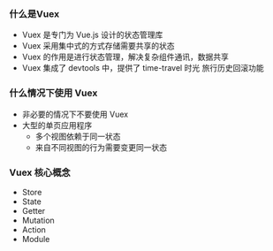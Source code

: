 ### 什么是Vuex

- Vuex 是专门为 Vue.js 设计的状态管理库
- Vuex 采用集中式的方式存储需要共享的状态
- Vuex 的作用是进行状态管理，解决复杂组件通讯，数据共享
- Vuex 集成了 devtools 中，提供了 time-travel 时光 旅行历史回滚功能

### 什么情况下使用  Vuex

- 非必要的情况下不要使用 Vuex
- 大型的单页应用程序
  - 多个视图依赖于同一状态
  - 来自不同视图的行为需要变更同一状态

### Vuex 核心概念

- Store
- State
- Getter
- Mutation
- Action
- Module